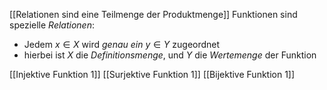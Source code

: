 [[Relationen sind eine Teilmenge der Produktmenge]]
Funktionen sind spezielle _Relationen_:
- Jedem $x \in X$ wird _genau ein_ $y \in Y$ zugeordnet
- hierbei ist $X$ die _Definitionsmenge_, und $Y$ die _Wertemenge_ der Funktion

[[Injektive Funktion 1]]
[[Surjektive Funktion 1]]
[[Bijektive Funktion 1]]


